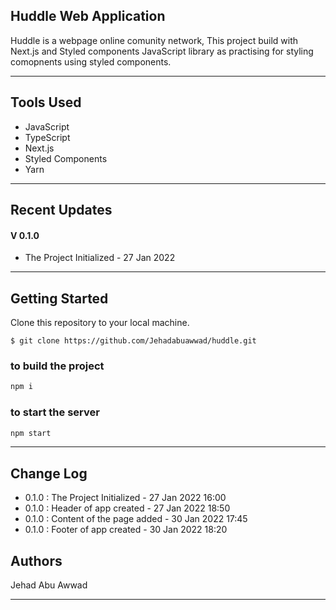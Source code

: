 ## Huddle Web Application

Huddle is a webpage online comunity network, This project build
with Next.js and Styled components JavaScript library as practising
for styling comopnents using styled components.

---

## Tools Used

- JavaScript
- TypeScript
- Next.js
- Styled Components
- Yarn

---

## Recent Updates

#### V 0.1.0

- The Project Initialized - 27 Jan 2022

---

## Getting Started

Clone this repository to your local machine.

```
$ git clone https://github.com/Jehadabuawwad/huddle.git
```

### to build the project

```bash
npm i
```

### to start the server

```bash
npm start
```

---

<!--
## Usage

**_[Provide some images of your app with brief description as title]_**

### Overview of Recent Posts

![Overview of Recent Posts](https://via.placeholder.com/500x250)

### Creating a Post

![Post Creation](https://via.placeholder.com/500x250)

### Enriching a Post

![Enriching Post](https://via.placeholder.com/500x250)

### Viewing Post Details

![Details of Post](https://via.placeholder.com/500x250)

 -->

## Change Log

- 0.1.0 : The Project Initialized - 27 Jan 2022 16:00
- 0.1.0 : Header of app created - 27 Jan 2022 18:50
- 0.1.0 : Content of the page added - 30 Jan 2022 17:45
- 0.1.0 : Footer of app created - 30 Jan 2022 18:20


## Authors

Jehad Abu Awwad

---
